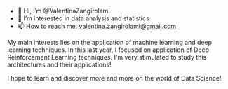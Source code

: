 - 👋 Hi, I’m @ValentinaZangirolami
- 👀 I’m interested in data analysis and statistics
- 📫 How to reach me: valentina.zangirolami@gmail.com

My main interests lies on the application of machine learning and deep learning techniques.
In this last year, I focused on application of Deep Reinforcement Learning techniques. I'm very stimulated to study this architectures and their applications!

I hope to learn and discover more and more on the world of Data Science!
<!---
ValentinaZangirolami/ValentinaZangirolami is a ✨ special ✨ repository because its `README.md` (this file) appears on your GitHub profile.
You can click the Preview link to take a look at your changes.
--->
